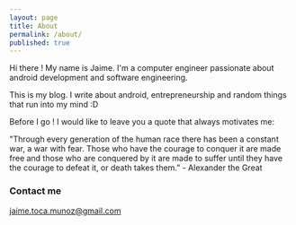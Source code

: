 ```yaml
---
layout: page
title: About
permalink: /about/
published: true
---
```



Hi there ! My name is Jaime. I'm a computer engineer passionate about android development and software engineering.

This is my blog. I write about android, entrepreneurship and random things that run into my mind :D  

Before I go ! I would like to leave you a quote that always motivates me:

 "Through every generation of the human race there has been a constant war, a war with fear. Those who have the courage to conquer it are made free and those who are conquered by it are made to suffer until they have the courage to defeat it, or death takes them.” - Alexander the Great

### Contact me

[jaime.toca.munoz@gmail.com](mailto:jaime.toca.munoz@gmail.com)
